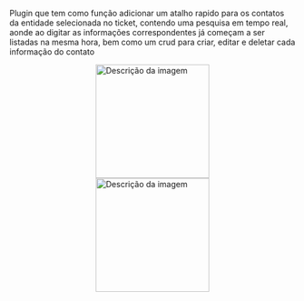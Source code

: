 Plugin que tem como função adicionar um atalho rapido para os contatos da entidade selecionada no ticket, contendo uma pesquisa em tempo real, aonde ao digitar as informações correspondentes já começam a ser listadas na mesma hora, bem como um crud para criar, editar e deletar cada informação do contato

<img src="https://i.imgur.com/JUC6T23.png" alt="Descrição da imagem" style="width: 200px; height: auto; display: block; margin: 0 auto;" />
<img src="https://i.imgur.com/EWazYi5.png" alt="Descrição da imagem" style="width: 200px; height: auto; display: block; margin: 0 auto;" />
